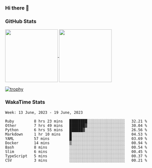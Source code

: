 ### Hi there 👋

### GitHub Stats

<a href="https://github.com/anuraghazra/github-readme-stats">
  <img align="center" height="170px" src="https://github-readme-stats.vercel.app/api/top-langs/?username=tksfjt1024&layout=compact&count_private=true&show_icons=true&show_icons=true&theme=graywhite" />
</a>
<a href="https://github.com/anuraghazra/github-readme-stats">
  <img align="center" height="170px" src="https://github-readme-stats.vercel.app/api?username=tksfjt1024&count_private=true&show_icons=true&show_icons=true&theme=graywhite" />
</a>

[![trophy](https://github-profile-trophy.vercel.app/?username=tksfjt1024)](https://github.com/ryo-ma/github-profile-trophy)

### WakaTime Stats

<!--START_SECTION:waka-->
```text
Week: 13 June, 2023 - 19 June, 2023

Ruby         8 hrs 23 mins   ████████░░░░░░░░░░░░░░░░░   32.21 % 
Other        7 hrs 49 mins   ███████▓░░░░░░░░░░░░░░░░░   30.04 % 
Python       6 hrs 55 mins   ██████▓░░░░░░░░░░░░░░░░░░   26.56 % 
Markdown     1 hr 10 mins    █░░░░░░░░░░░░░░░░░░░░░░░░   04.53 % 
YAML         57 mins         █░░░░░░░░░░░░░░░░░░░░░░░░   03.69 % 
Docker       14 mins         ▒░░░░░░░░░░░░░░░░░░░░░░░░   00.94 % 
Bash         8 mins          ░░░░░░░░░░░░░░░░░░░░░░░░░   00.54 % 
Slim         6 mins          ░░░░░░░░░░░░░░░░░░░░░░░░░   00.45 % 
TypeScript   5 mins          ░░░░░░░░░░░░░░░░░░░░░░░░░   00.37 % 
CSV          3 mins          ░░░░░░░░░░░░░░░░░░░░░░░░░   00.21 % 
```
<!--END_SECTION:waka-->
